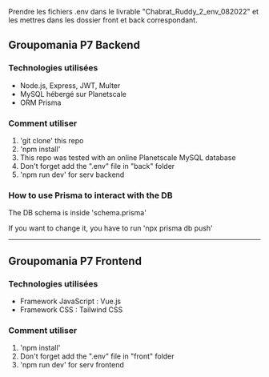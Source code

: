 Prendre les fichiers .env dans le livrable "Chabrat_Ruddy_2_env_082022" et les mettres dans les dossier front et back correspondant.
## Groupomania P7 Backend

### Technologies utilisées

- Node.js, Express, JWT, Multer
- MySQL hébergé sur Planetscale
- ORM Prisma

### Comment utiliser

1. 'git clone' this repo
2. 'npm install'
3. This repo was tested with an online Planetscale MySQL database
4. Don't forget add the ".env" file in "back" folder
5. 'npm run dev' for serv backend

### How to use Prisma to interact with the DB

The DB schema is inside 'schema.prisma'

If you want to change it, you have to run 'npx prisma db push'

-------------------------------------------------------------------

## Groupomania P7 Frontend

### Technologies utilisées

- Framework JavaScript : Vue.js
- Framework CSS : Tailwind CSS

### Comment utiliser

1. 'npm install'
2. Don't forget add the ".env" file in "front" folder
3. 'npm run dev' for serv frontend
